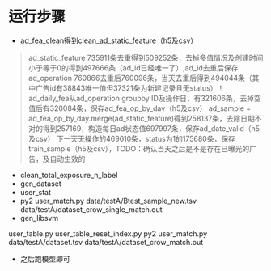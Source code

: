 # 运行步骤
* ad_fea_clean得到clean_ad_static_feature（h5及csv）
> ad_static_feature 735911条去重得到509252条，去掉多值情况及创建时间小于等于0的得到497666条（ad_id已经唯一了）,ad_id去重后保存
> ad_operation 760866去重后760096条，当天去重后得到494044条（其中广告id有38843唯一值但37321条为新建记录且无status）！
> ad_daily_fea从ad_operation groupby ID及操作日，有321606条，去掉空值后有320084条，保存ad_fea_op_by_day（h5及csv）
> ad_sample = ad_fea_op_by_day.merge(ad_static_feature)得到258137条，去除日期不对的得到257169，构造每日ad状态值697997条，保存ad_date_valid（h5及csv）
> 下一天无操作的469610条，status为1的175680条，保存train_sample（h5及csv），TODO：确认当天之后是不是存在已曝光的广告，及自动生效的
* clean_total_exposure_n_label
* gen_dataset
* user_stat
* py2 user_match.py data/testA/Btest_sample_new.tsv data/testA/dataset_crow_single_match.out
* gen_libsvm

user_table.py
user_table_reset_index.py
py2 user_match.py data/testA/dataset.tsv data/testA/dataset_crow_match.out
* 之后跑模型即可